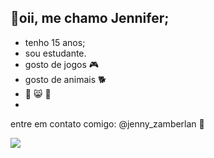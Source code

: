 ## 👋oii, me chamo Jennifer;
- tenho 15 anos;
- sou estudante.
- gosto de jogos 🎮
- gosto de animais 🐕
- 💓 😸 🥀
-
entre em contato comigo: @jenny_zamberlan 
💌

![](![rat-moment-rat](https://github.com/user-attachments/assets/ca6a3789-00bc-4e66-90d3-85402d87f789))



